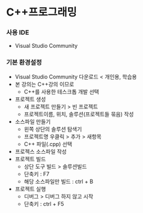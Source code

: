 # C++프로그래밍

### 사용  IDE

* Visual Studio Community

### 기본 환경설정

* Visual Studio Community 다운로드 &lt; 개인용, 학습용
* 본 강의는 C++강의 이므로 
  * C++를 사용한 테스크톱 개발 선택
* 프로젝트 생성
  * 새 프로젝트 만들기 &gt; 빈 프로젝트
  * 프로젝트이름, 위치, 솔루션\(프로젝트들 묶음\) 작성
* 소스파일 만들기
  * 왼쪽 상단의 솔루션 탐색기
  * 프로젝트명 우클릭 &gt; 추가 &gt; 새항목
  * C++ 파일\(.cpp\) 선택
* 프로젝스 소스파일 작성
* 프로젝트 빌드
  * 상단 도구 빌드 &gt; 솔루션빌드
  * 단축키 : F7
  * 해당 소스파일만 빌드 : ctrl + B
* 프로젝트 실행
  * 디버그 &gt; 디버그 하지 않고 시작
  * 단축키 : ctrl + F5

### 

